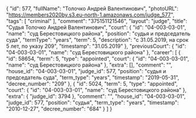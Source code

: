 {
    "id": 577,
    "fullName": "Толочко Андрей Валентинович",
    "photoURL": "https://members2020by.s3.eu-north-1.amazonaws.com/judge_577",
    "tags": [
        "criminal"
    ],
    "comment": "375151121546",
    "layout": "judge",
    "title": "Судья Толочко Андрей Валентинович",
    "court": {
        "id": "04-003-03-01",
        "name": "суд Берестовицкого района",
        "position": "судья и председатель суда",
        "termType": "years",
        "term": 5,
        "description": "c 31.05.2019, на срок 5 лет, по указу 209",
        "timestamp": "31.05.2019"
    },
    "previousCourt": {
        "id": "04-003-03-01",
        "name": "суд Берестовицкого района"
    },
    "career": [
        {
            "id": 58654,
            "term": 5,
            "type": "appointed",
            "court": {
                "id": "04-003-03-01",
                "name": "суд Берестовицкого района"
            },
            "extra": [],
            "comment": "",
            "house_id": "04-003-03-01",
            "judge_id": 577,
            "position": "судья и председатель суда",
            "term_type": "years",
            "timestamp": "2019-05-31",
            "decree_number": "209"
        },
        {
            "id": 5024,
            "term": 5,
            "type": "appointed",
            "court": {
                "id": "04-003-03-01",
                "name": "суд Берестовицкого района"
            },
            "extra": {
                "judge_id": 3794
            },
            "comment": "",
            "house_id": "04-003-03-01",
            "judge_id": 577,
            "position": "судья",
            "term_type": "years",
            "timestamp": "2010-12-27",
            "decree_number": "684"
        }
    ]
}